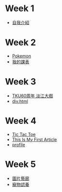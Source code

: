 # Week 1
* [自我介紹](http://127.0.0.1:63739/W01/intro.html)
# Week 2
* [Pokemon](http://127.0.0.1:63739/W02/Pokemon.html)
* [我的課表](http://127.0.0.1:63739/W02/my%20class.html)
# Week 3
* [TKU60周年 淡江大戲](http://127.0.0.1:63739/W03/TKU%2060/TKU%2060.html)
* [div.html](http://127.0.0.1:63739/W03/div.html)

# Week 4
* [Tic Tac Toe](http://127.0.0.1:52284/W04/ttt.html)
* [This Is My First Article](http://127.0.0.1:63739/W04/blog.html)
* [profile](http://127.0.0.1:63739/W04/profile.html)


# Week 5
* [圖片藝廊](http://127.0.0.1:52284/W05/imagegallery.html)
* [寵物認養](http://127.0.0.1:52284/W05/pet.html)
<!--stackedit_data:
eyJoaXN0b3J5IjpbNzMzOTUzNjQ3LDE2MDM2ODg2MTAsMTg0Nz
A3ODYyNCw4MDU4NTQxNjBdfQ==
-->